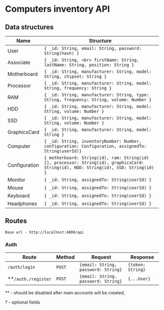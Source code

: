 # Computers inventory API

## Data structures
Name | Structure
---|---
User | `{ _id: String, email: String, password: String(hash) }`
Associate | `{ _id: String, <br> firstName: String, lastName: String, position: String }`
Motherboard | `{ _id: String, manufacturer: String, model: String, chipset: String }`
Processor | `{ _id: String, manufacturer: String, model: String, frequency: String }`
RAM | `{ _id: String, manufacturer: String, type: String, frequency: String, volume: Number }`
HDD | `{ _id: String, manufacturer: String, model: String, volume: Number }`
SSD | `{ _id: String, manufacturer: String, model: String, volume: Number }`
GraphicsCard | `{ _id: String, manufacturer: String, model: String }`
Computer | `{ _id: String, inventoryNumber: Number, configuration: Configuration, assignedTo: String(userId)}`
Configuration | `{ motherboard: String(id), ram: String(id)[], processor: String(id), graphicsCard: String(id), HDD: String(id), SSD: String(id) }`
Monitor | `{ _id: String, assignedTo: String(userId) }`
Mouse | `{ _id: String, assignedTo: String(userId) }`
Keyboard | `{ _id: String, assignedTo: String(userId) }`
Headphones | `{ _id: String, assignedTo: String(userId) }`

## Routes
`Base url - http://localhost:4000/api`
### Auth

Route | Method | Request | Response
-----|---|---|---
`/auth/login`| `POST` | `{email: String, password: String}` | `{token: String}`
**`/auth./register` | `POST` | `{email: String. password: String}` | `{...User}`

** - should be disabled after main accounts will be created,

? - optional fields


